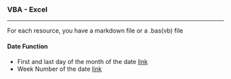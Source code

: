 
### VBA - Excel
---

For each resource, you have a markdown file or a .bas(vb) file

#### Date Function

- First and last day of the month of the date [link](https://github.com/NicoDupont/Resources/blob/master/VBA-Excel/Date/first_and_last_day_of_the_month.bas)
- Week Number of the date [link](https://github.com/NicoDupont/Resources/blob/master/VBA-Excel/Date/week_number.bas)


